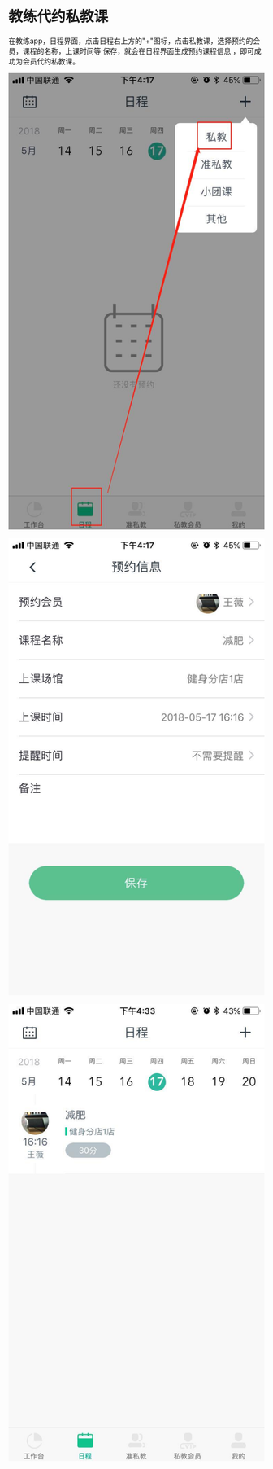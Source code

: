 # 教练代约私教课

在教练app，日程界面，点击日程右上方的"+"图标，点击私教课，选择预约的会员，课程的名称，上课时间等 保存，就会在日程界面生成预约课程信息 ，即可成功为会员代约私教课。

![](../.gitbook/assets/1%20%2811%29.jpg)

![](../.gitbook/assets/2%20%2811%29.jpg)

![](../.gitbook/assets/3%20%288%29.jpg)

